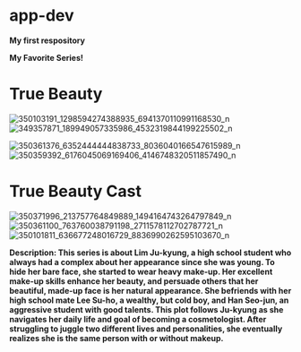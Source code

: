 # app-dev
**My first respository**

**My Favorite Series!**
# True Beauty
![350103191_1298594274388935_6941370110991168530_n](https://github.com/JessaMaeJamero/app-dev/assets/134855664/9305d297-66a5-4efd-b1b1-0cc5e0520d88)
![349357871_189949057335986_4532319844199225502_n](https://github.com/JessaMaeJamero/app-dev/assets/134855664/ef47cb46-44f1-4841-bdb2-f4e23aa7ddb1)

![350361376_6352444444838733_8036040166547615989_n](https://github.com/JessaMaeJamero/app-dev/assets/134855664/3b71e3af-44e8-45ce-a28d-2710aaf8b0f8)
![350359392_6176045069169406_4146748320511857490_n](https://github.com/JessaMaeJamero/app-dev/assets/134855664/ea6a814b-379f-4825-8a1a-987da45efc4a)

# True Beauty Cast 
![350371996_213757764849889_1494164743264797849_n](https://github.com/JessaMaeJamero/app-dev/assets/134855664/25712073-592a-4e6e-bb4d-931c1d1b8cd2)
![350361100_763760038791198_2711578112702787721_n](https://github.com/JessaMaeJamero/app-dev/assets/134855664/e3e4e720-a500-4ebe-82f5-3d5090c98593)
![350101811_636677248016729_8836990262595103670_n](https://github.com/JessaMaeJamero/app-dev/assets/134855664/553c1bd9-d5cc-4794-8432-09c551529361)




**Description: This series is about Lim Ju-kyung, a high school student who always had a complex about her appearance since she was young. To hide her bare face, she started to wear heavy make-up. Her excellent make-up skills enhance her beauty, and persuade others that her beautiful, made-up face is her natural appearance. She befriends with her high school mate Lee Su-ho, a wealthy, but cold boy, and Han Seo-jun, an aggressive student with good talents. This plot follows Ju-kyung as she navigates her daily life and goal of becoming a cosmetologist. After struggling to juggle two different lives and personalities, she eventually realizes she is the same person with or without makeup.**

